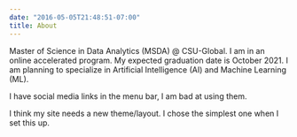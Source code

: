 ```yaml
---
date: "2016-05-05T21:48:51-07:00"
title: About
---
```


Master of Science in Data Analytics (MSDA) @ CSU-Global.  I am in an online accelerated program.  My expected graduation date is October 2021.  I am planning to specialize in Artificial Intelligence (AI) and Machine Learning (ML).

I have social media links in the menu bar, I am bad at using them.

I think my site needs a new theme/layout. I chose the simplest one when I set this up.